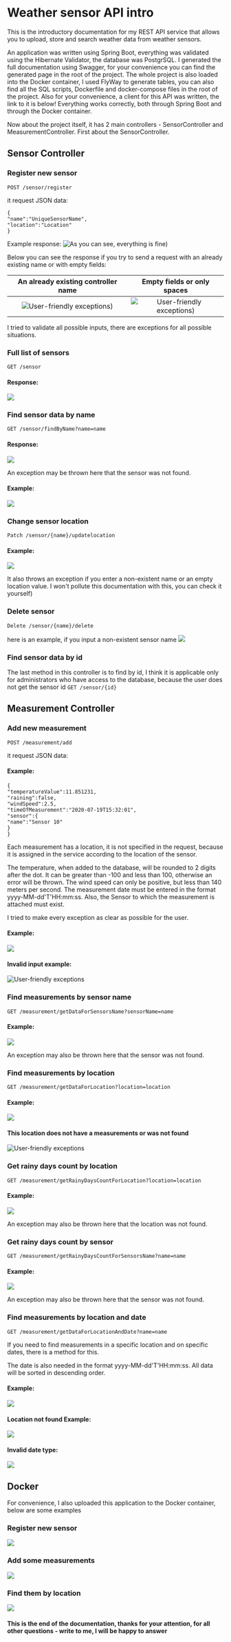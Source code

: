 ﻿# Weather sensor API intro
This is the introductory documentation for my REST API service that allows you to upload, store and search weather data from weather sensors.

An application was written using Spring Boot, everything was validated using the Hibernate Validator, the database was PostgrSQL. I generated the full documentation using Swagger, for your convenience you can find the generated page in the root of the project. The whole project is also loaded into the Docker container, I used FlyWay to generate tables, you can also find all the SQL scripts, Dockerfile and docker-compose files in the root of the project. Also for your convenience, a client for this API was written, the link to it is below! Everything works correctly, both through Spring Boot and through the Docker container.

Now about the project itself, it has 2 main controllers - SensorController and MeasurementController.
First about the SensorController.

## Sensor Controller

### Register new sensor

`POST /sensor/register`

it request JSON data:

```
{
"name":"UniqueSensorName",
"location":"Location"
}
```
Example response:
![As you can see, everything is fine)](https://od.lk/s/NDZfMzMyNzk2ODJf/Register%20Success.png)

Below you can see the response if you try to send a request with an already existing name or with empty fields:

An already existing controller name    |   Empty fields or only spaces
:-------------------------:|:-------------------------:
![User-friendly exceptions)](https://od.lk/s/NDZfMzMyNzk4NDlf/NotUnique.png)|![User-friendly exceptions)](https://od.lk/s/NDZfMzMyNzk4NTBf/Exceptions.png)

I tried to validate all possible inputs, there are exceptions for all possible situations.

### Full list of sensors
`GET /sensor`

#### Response:
![](https://od.lk/s/NDZfMzMyNzk4NTFf/All.png)


### Find sensor data by name
`GET /sensor/findByName?name=name`

#### Response:
![](https://od.lk/s/NDZfMzMyNzk4NTJf/find%20by%20name.png)

An exception may be thrown here that the sensor was not found.
#### Example:
![](https://od.lk/s/NDZfMzMyNzk4NTNf/Not%20found.png)

### Сhange sensor location

`Patch /sensor/{name}/updatelocation`

#### Example:
![](https://od.lk/s/NDZfMzMyNzk4NTdf/location.png)

It also throws an exception if you enter a non-existent name or an empty location value.
I won't pollute this documentation with this, you can check it yourself)

### Delete sensor

`Delete /sensor/{name}/delete`

here is an example, if you input a non-existent sensor name
![](https://od.lk/s/NDZfMzMyNzk4ODJf/deleteNotFound.png)

### Find sensor data by id
The last method in this controller is to find by id, I think it is applicable only for administrators who have access to the database, because the user does not get the sensor id
`GET /sensor/{id}`


## Measurement Controller

### Add new measurement

`POST /measurement/add`

it request JSON data:

#### Example:
```
{
"temperatureValue":11.851231,
"raining":false,
"windSpeed":2.5,
"timeOfMeasurement":"2020-07-19T15:32:01",
"sensor":{
"name":"Sensor 10"
}
}
```
Each measurement has a location, it is not specified in the request, because it is assigned in the service according to the location of the sensor.

The temperature, when added to the database, will be rounded to 2 digits after the dot. It can be greater than -100 and less than 100, otherwise an error will be thrown. The wind speed can only be positive, but less than 140 meters per second.
The measurement date must be entered in the format yyyy-MM-dd'T'HH:mm:ss.
Also, the Sensor to which the measurement is attached must exist.

I tried to make every exception as clear as possible for the user.

#### Example:

![](https://od.lk/s/NDZfMzMyODA1MDhf/Example.png)

#### Invalid input example:

![User-friendly exceptions](https://od.lk/s/NDZfMzMyODA1MDlf/IncorrectDataExample.png)

### Find measurements by sensor name

`GET /measurement/getDataForSensorsName?sensorName=name`

#### Example:
![](https://od.lk/s/NDZfMzMyODA1MTFf/findByName.png)

An exception may also be thrown here that the sensor was not found.

### Find measurements by location

`GET /measurement/getDataForLocation?location=location`

#### Example:
![](https://od.lk/s/NDZfMzMyODA1MTNf/location.png)



#### This location does not have a measurements or was not found
![User-friendly exceptions](https://od.lk/s/NDZfMzMyODA1MTZf/locationNotFound.png)


### Get rainy days count by location

`GET /measurement/getRainyDaysCountForLocation?location=location`

#### Example:
![](https://od.lk/s/NDZfMzMyODA2MjVf/rainyDays.png)

An exception may also be thrown here that the location was not found.


### Get rainy days count by sensor

`GET /measurement/getRainyDaysCountForSensorsName?name=name`

#### Example:
![](https://od.lk/s/NDZfMzMyODA3NDJf/rainyDaysBySensor.png)

An exception may also be thrown here that the sensor was not found.


### Find measurements by location and date

`GET /measurement/getDataForLocationAndDate?name=name`

If you need to find measurements in a specific location and on specific dates, there is a method for this.

The date is also needed in the format yyyy-MM-dd'T'HH:mm:ss.
All data will be sorted in descending order.

#### Example:
![](https://od.lk/s/NDZfMzMyODA3NjRf/locationAndDateSuccess.png)

#### Location not found Example:

![](https://od.lk/s/NDZfMzMyODA3NjBf/locationAndDateIvalidDateNotFound.png)

#### Invalid date type:
![](https://od.lk/s/NDZfMzMyODA3NjFf/locationAndDateIvalidDataType.png)

## Docker
For convenience, I also uploaded this application to the Docker container, below are some examples

### Register new sensor
![](https://od.lk/s/NDZfMzMyODA3Njdf/Register.png)

### Add some measurements

![](https://od.lk/s/NDZfMzMyODA3NjVf/add%20measurement.png)

### Find them by location

![](https://od.lk/s/NDZfMzMyODA3NjZf/findByLocation.png)

#### This is the end of the documentation, thanks for your attention, for all other questions - write to me, I will be happy to answer
